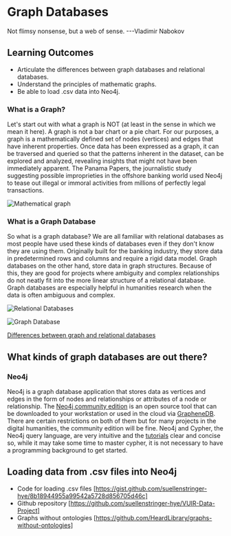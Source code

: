 # Graph Databases 
Not flimsy nonsense, but a web of sense.
---Vladimir Nabokov

## Learning Outcomes

* Articulate the differences between graph databases and relational databases.
* Understand the principles of mathematic graphs.
* Be able to load .csv data into Neo4j.

### What is a Graph?

Let's start out with what a graph is NOT (at least in the sense in which we mean it here). A graph is not a bar chart or a pie chart. For our purposes, a graph is a mathematically defined set of nodes (vertices) and edges that have inherent properties. Once data has been expressed as a graph, it can be traversed and queried so that the patterns inherent in the dataset, can be explored and analyzed, revealing insights that might not have been immediately apparent. The Panama Papers, the journalistic study suggesting possible improprieties in the offshore banking world used Neo4j to tease out illegal or immoral activities from millions of perfectly legal transactions.

![Mathematical graph](http://www.tutorialspoint.com/neo4j/images/neo4j_nodes_and_relationship.jpg)


### What is a Graph Database
So what is a graph database? We are all familiar with relational databases as most people have used these kinds of databases even if they don't know they are using them. Originally built for the banking industry, they store data in predetermined rows and columns and require a rigid data model. Graph databases on the other hand, store data in graph structures. Because of this, they are good for projects where ambiguity and complex relationships do  not neatly fit into the more linear structure of a relational database.  Graph databases are especially helpful in humanities research when the data is often ambiguous and complex.

![Relational Databases](https://s3.amazonaws.com/dev.assets.neo4j.com/wp-content/uploads/from_relational_model.png)

![Graph Database](https://s3.amazonaws.com/dev.assets.neo4j.com/wp-content/uploads/to_graph_model.png)

[Differences between graph and relational databases](https://neo4j.com/developer/graph-db-vs-rdbms)

## What kinds of graph databases are out there?  

### Neo4j
Neo4j is a graph database application that stores data as vertices and edges in the form of nodes and relationships or attributes of a node or relationship.  The [Neo4j community edition](https://neo4j.com/download/) is an open source tool that can be downloaded to your workstation or used in the cloud via [GrapheneDB](http://www.graphenedb.com/). There are certain restrictions on both of them but for many projects in the digital humanities, the community edition will be fine. Neo4j and Cypher, the Neo4j query language, are very intuitive and the [tutorials](https://neo4j.com/developer/get-started/) clear and concise so, while it may take some time to master cypher, it is not necessary to have a programming background to get started.  

## Loading data from .csv files into Neo4j

* Code for loading .csv files [https://gist.github.com/suellenstringer-hye/8b18944955a99542a5728d856705d46c]
* Github repository [https://github.com/suellenstringer-hye/VUIR-Data-Project] 
* Graphs without ontologies [https://github.com/HeardLibrary/graphs-without-ontologies]
